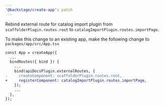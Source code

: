```yaml
---
'@backstage/create-app': patch
---
```


Rebind external route for catalog import plugin from `scaffolderPlugin.routes.root` to `catalogImportPlugin.routes.importPage`.

To make this change to an existing app, make the following change to `packages/app/src/App.tsx`

```diff
const App = createApp({
  ...
  bindRoutes({ bind }) {
    ...
    bind(apiDocsPlugin.externalRoutes, {
-     createComponent: scaffolderPlugin.routes.root,
+     registerComponent: catalogImportPlugin.routes.importPage,
    });
    ...
  },
});
```

